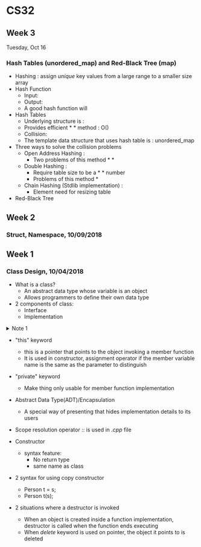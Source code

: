 # CS32
## Week 3
Tuesday, Oct 16  
### Hash Tables (unordered_map) and Red-Black Tree (map)  
* Hashing : assign *unique* key values from a large range to a smaller size array
* Hash Function
    * Input:
    * Output:
    * A good hash function will   
* Hash Tables  
    * Underlying structure is : 
    * Provides efficient * * method : O()
    * Collision:  
    * The template data structure that uses hash table is : unordered_map
* Three ways to solve the collision problems  
    * Open Address Hashing : 
        * Two problems of this method 
            *
            *
    * Double Hashing :
        * Require table size to be a * * number
        * Problems of this method
            * 
    * Chain Hashing (Stdlib implementation) :  
        * Element need for resizing table  
* Red-Black Tree
       
    
## Week 2
### Struct, Namespace, 10/09/2018
















## Week 1
### Class Design, 10/04/2018
* What is a class?
  * An abstract data type whose variable is an object
  * Allows programmers to define their own data type
* 2 components of class:
  * Interface
  * Implementation
<details>
  <summary> Note 1</summary>
  <p> For .h file, NO "using namespace std" because the consumer of your class might not want to use std.</p>
</details>

* "this" keyword
  * this is a pointer that points to the object invoking a member function
  * It is used in constructor, assignment operator if the member variable name is the same as the parameter to distinguish

* "private" keyword
  * Make thing only usable for member function implementation
* Abstract Data Type(ADT)/Encapsulation
  * A special way of presenting that hides implementation details to its users
 * Scope resolution operator :: is used in *.cpp*     file
* Constructor
  * syntax feature:
    * No return type
    * same name as class
* 2 syntax for using copy constructor
  * Person t = s;
  * Person t(s);
* 2 situations where a destructor is invoked
  * When an object is created inside a function implementation, destructor is called when the function ends executing
  * When _delete_ keyword is used on pointer, the object it points to is deleted
  
